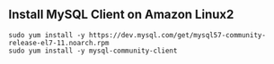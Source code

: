 ## Install MySQL Client on Amazon Linux2

```
sudo yum install -y https://dev.mysql.com/get/mysql57-community-release-el7-11.noarch.rpm
sudo yum install -y mysql-community-client
```
